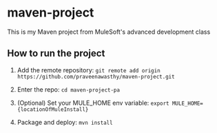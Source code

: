 # maven-project

This is my Maven project from MuleSoft's advanced development class

## How to run the project

1. Add the remote repository: `git remote add origin https://github.com/praveenawasthy/maven-project.git`

1. Enter the repo: `cd maven-project-pa`

1. (Optional) Set your MULE_HOME env variable: `export MULE_HOME={locationOfMuleInstall}`

1. Package and deploy: `mvn install` 